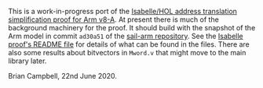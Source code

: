 This is a work-in-progress port of the [Isabelle/HOL address translation
simplification proof for Arm v8-A][isabelleproof].  At present there is much of
the background machinery for the proof.  It should build with the snapshot of
the Arm model in commit `ad30a51` of the [sail-arm repository][sailarm].
See the [Isabelle proof's README file][isapfreadme] for details of what can be
found in the files.  There are also some results about bitvectors in `Mword.v`
that might move to the main library later.

Brian Campbell, 22nd June 2020.

[isabelleproof]: https://github.com/rems-project/armv8a-address-translation
[isapfreadme]: https://github.com/rems-project/armv8a-address-translation/blob/master/README.md
[sailarm]: https://github.com/rems-project/sail-arm

